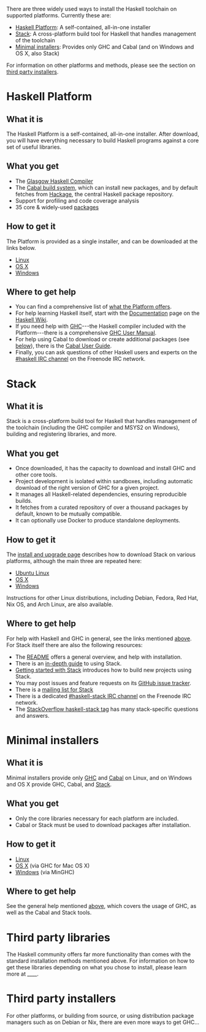 There are three widely used ways to install the Haskell toolchain on supported
platforms. Currently these are:

- [Haskell Platform](#platform): A self-contained, all-in-one installer
- [Stack](#stack): A cross-platform build tool for Haskell that handles
  management of the toolchain
- [Minimal installers](#minimal): Provides only GHC and Cabal (and
  on Windows and OS X, also Stack)

For information on other platforms and methods, please see the section on
[third party installers](#other).

# Haskell Platform

## What it is

<a name="platform"></a>The Haskell Platform is a self-contained, all-in-one
installer. After download, you will have everything necessary to build Haskell
programs against a core set of useful libraries.

## What you get

- The [Glasgow Haskell Compiler](https://www.haskell.org/ghc) 
- The [Cabal build system](https://www.haskell.org/cabal/), which can install
  new packages, and by default fetches from
  [Hackage](https://hackage.haskell.org/), the central Haskell package
  repository.
- Support for profiling and code coverage analysis
- 35 core & widely-used [packages](https://www.haskell.org/platform/contents.html)

## How to get it

The Platform is provided as a single installer, and can be downloaded at the
links below.

- [Linux](http://www.haskell.org/platform/linux.html)
- [OS X](http://www.haskell.org/platform/mac.html)
- [Windows](http://www.haskell.org/platform/windows.html)

## Where to get help

- You can find a comprehensive list of
  [what the Platform offers](https://www.haskell.org/platform/contents.html).
- <a name="help" />For help learning Haskell itself, start with the
  [Documentation](https://www.haskell.org/documentation) page on the
  [Haskell Wiki](https://www.haskell.org/).
- If you need help with [GHC](https://www.haskell.org/ghc)---the Haskell
  compiler included with the Platform---there is a comprehensive
  [GHC User Manual](https://downloads.haskell.org/~ghc/latest/docs/html/users_guide/index.html).
- For help using Cabal to download or create additional packages (see
  [below](#thirdparty)), there is the
  [Cabal User Guide](https://www.haskell.org/cabal/users-guide/).
- Finally, you can ask questions of other Haskell users and experts on the
  [\#haskell IRC channel](irc://irc.freenode.net/haskell) on the Freenode IRC
  network.

# Stack

## What it is

<a name="stack"></a>Stack is a cross-platform build tool for Haskell that
handles management of the toolchain (including the GHC compiler and MSYS2 on
Windows), building and registering libraries, and more.

## What you get

- Once downloaded, it has the capacity to download and install GHC and other
  core tools.
- Project development is isolated within sandboxes, including automatic
  download of the right version of GHC for a given project.
- It manages all Haskell-related dependencies, ensuring reproducible builds.
- It fetches from a curated repository of over a thousand packages by default,
  known to be mutually compatible.
- It can optionally use Docker to produce standalone deployments.

## How to get it

The [install and upgrade page](https://github.com/commercialhaskell/stack/blob/master/doc/install_and_upgrade.md)
describes how to download Stack on various platforms, although the main
three are repeated here:

- [Ubuntu Linux](https://github.com/commercialhaskell/stack/blob/master/doc/install_and_upgrade.md#ubuntu)
- [OS X](https://github.com/commercialhaskell/stack/blob/master/doc/install_and_upgrade.md#os-x)
- [Windows](https://github.com/commercialhaskell/stack/blob/master/doc/install_and_upgrade.md#windows)

Instructions for other Linux distributions, including Debian, Fedora, Red Hat,
Nix OS, and Arch Linux, are also available.

## Where to get help

For help with Haskell and GHC in general, see the links mentioned
[above](#help). For Stack itself there are also the following resources:

- The [README](https://github.com/commercialhaskell/stack/#readme) offers a
  general overview, and help with installation.
- There is an
  [in-depth guide](https://github.com/commercialhaskell/stack/blob/master/doc/GUIDE.md)
  to using Stack.
- [Getting started with Stack](http://seanhess.github.io/2015/08/04/practical-haskell-getting-started.html)
  introduces how to build new projects using Stack.
- You may post issues and feature requests on its
  [GitHub issue tracker](https://github.com/commercialhaskell/stack).
- There is a [mailing list for Stack](https://groups.google.com/d/forum/haskell-stack)
- There is a dedicated
  [\#haskell-stack IRC channel](irc://irc.freenode.net/haskell-stack) on the
  Freenode IRC network.
- The [StackOverflow haskell-stack tag](http://stackoverflow.com/questions/tagged/haskell-stack)
  has many stack-specific questions and answers.

# Minimal installers

## What it is

<a name="minimal"></a> Minimal installers provide only
[GHC](https://www.haskell.org/ghc) and [Cabal](https://www.haskell.org/cabal/)
on Linux, and on Windows and OS X provide GHC, Cabal, and
[Stack](https://github.com/commercialhaskell/stack).

## What you get

- Only the core libraries necessary for each platform are included.
- Cabal or Stack must be used to download packages after installation.

## How to get it

- [Linux](https://www.haskell.org/downloads/linux)
- [OS X](https://ghcformacosx.github.io/) (via GHC for Mac OS X)
- [Windows](https://github.com/fpco/minghc) (via MinGHC)

## Where to get help

See the general help mentioned [above](#help), which covers the usage of GHC,
as well as the Cabal and Stack tools.

# Third party libraries

<a name="thirdparty"></a>The Haskell community offers far more functionality
than comes with the standard installation methods mentioned above. For
information on how to get these libraries depending on what you chose to
install, please learn more at ____.

<!--- The following would be described in a separate page on the Wiki, and not
on the downloads page. -->

# Third party installers

<!--- This should be in smaller text at the bottom of the page. The page it
jumps to could be on the Wiki to make editing and updates easier for others.
-->

<a name="other"></a>For other platforms, or building from source, or using
distribution package managers such as on Debian or Nix, there are even more
ways to get GHC...
